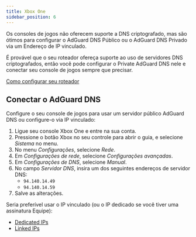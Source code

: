 ```yaml
---
title: Xbox One
sidebar_position: 6
---
```


Os consoles de jogos não oferecem suporte a DNS criptografado, mas são ótimos para configurar o AdGuard DNS Público ou o AdGuard DNS Privado via um Endereço de IP vinculado.

É provável que o seu roteador ofereça suporte ao uso de servidores DNS criptografados, então você pode configurar o Private AdGuard DNS nele e conectar seu console de jogos sempre que precisar.

[Como configurar seu roteador](/private-dns/connect-devices/routers/routers.md)

## Conectar o AdGuard DNS

Configure o seu console de jogos para usar um servidor público AdGuard DNS ou configure-o via IP vinculado:

1. Ligue seu console Xbox One e entre na sua conta.
2. Pressione o botão Xbox no seu controle para abrir o guia, e selecione _Sistema_ no menu.
3. No menu _Configurações_, selecione _Rede_.
4. Em _Configurações de rede_, selecione _Configurações avançadas_.
5. Em _Configurações de DNS_, selecione _Manual_.
6. No campo _Servidor DNS_, insira um dos seguintes endereços de servidor DNS:
    - `94.140.14.49`
    - `94.140.14.59`
7. Salve as alterações.

Seria preferível usar o IP vinculado (ou o IP dedicado se você tiver uma assinatura Equipe):

 - [Dedicated IPs](/private-dns/connect-devices/other-options/dedicated-ip.md)
 - [Linked IPs](/private-dns/connect-devices/other-options/linked-ip.md)
